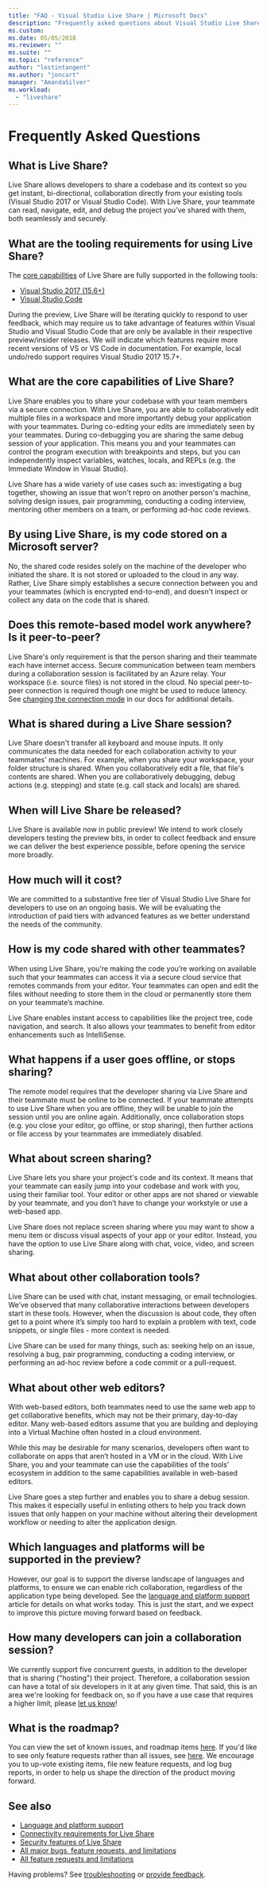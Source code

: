```yaml
---
title: "FAQ - Visual Studio Live Share | Microsoft Docs"
description: "Frequently asked questions about Visual Studio Live Share."
ms.custom:
ms.date: 05/05/2018
ms.reviewer: ""
ms.suite: ""
ms.topic: "reference"
author: "lostintangent"
ms.author: "joncart"
manager: "AmandaSilver"
ms.workload: 
  - "liveshare"
---
```


<!--
Copyright © Microsoft Corporation
All rights reserved.
Creative Commons Attribution 4.0 License (International): https://creativecommons.org/licenses/by/4.0/legalcode
-->

# Frequently Asked Questions

## What is Live Share?
Live Share allows developers to share a codebase and its context so you get instant, bi-directional, collaboration directly from your existing tools (Visual Studio 2017 or Visual Studio Code). With Live Share, your teammate can read, navigate, edit, and debug the project you’ve shared with them, both seamlessly and securely.

## What are the tooling requirements for using Live Share?
The [core capabilities](#what-are-the-core-capabilities-of-live-share) of Live Share are fully supported in the following  tools:

* [Visual Studio 2017 (15.6+)](https://visualstudio.microsoft.com/vs/)
* [Visual Studio Code](https://code.visualstudio.com/)

During the preview, Live Share will be iterating quickly to respond to user feedback, which may require us to take advantage of features within Visual Studio and Visual Studio Code that are only be available in their respective preview/insider releases. We will indicate which features require more recent versions of VS or VS Code in documentation. For example, local undo/redo support requires Visual Studio 2017 15.7+.

## What are the core capabilities of Live Share?
Live Share enables you to share your codebase with your team members via a secure connection. With Live Share, you are able to collaboratively edit multiple files in a workspace and more importantly debug your application with your teammates. During co-editing your edits are immediately seen by your teammates. During co-debugging you are sharing the same debug session of your application. This means you and your teammates can control the program execution with breakpoints and steps, but you can independently inspect variables, watches, locals, and REPLs (e.g. the Immediate Window in Visual Studio).

Live Share has a wide variety of use cases such as: investigating a bug together, showing an issue that won't repro on another person's machine, solving design issues, pair programming, conducting a coding interview, mentoring other members on a team, or performing ad-hoc code reviews.

## By using Live Share, is my code stored on a Microsoft server?
No, the shared code resides solely on the machine of the developer who initiated the share. It is not stored or uploaded to the cloud in any way. Rather, Live Share simply establishes a secure connection between you and your teammates (which is encrypted end-to-end), and doesn't inspect or collect any data on the code that is shared.

## Does this remote-based model work anywhere? Is it peer-to-peer?
Live Share's only requirement is that the person sharing and their teammate each have internet access. Secure communication between team members during a collaboration session is facilitated by an Azure relay. Your workspace (i.e. source files) is not stored in the cloud. No special peer-to-peer connection is required though one might be used to reduce latency. See [changing the connection mode](https://aka.ms/vsls-docs/connection-mode) in our docs for additional details.

## What is shared during a Live Share session?
Live Share doesn't transfer all keyboard and mouse inputs. It only communicates the data needed for each collaboration activity to your teammates' machines. For example, when you share your workspace, your folder structure is shared. When you collaboratively edit a file, that file's contents are shared. When you are collaboratively debugging, debug actions (e.g. stepping) and state (e.g. call stack and locals) are shared.

## When will Live Share be released?
Live Share is available now in public preview! We intend to work closely developers testing the preview bits, in order to collect feedback and ensure we can deliver the best experience possible, before opening the service more broadly.

## How much will it cost?
We are committed to a substantive free tier of Visual Studio Live Share for developers to use on an ongoing basis. We will be evaluating the introduction of paid tiers with advanced features as we better understand the needs of the community.

## How is my code shared with other teammates?
When using Live Share, you’re making the code you’re working on available such that your teammates can access it via a secure cloud service that remotes commands from your editor. Your teammates can open and edit the files without needing to store them in the cloud or permanently store them on your teammate’s machine.

Live Share enables instant access to capabilities like the project tree, code navigation, and search. It also allows your teammates to benefit from editor enhancements such as IntelliSense.

## What happens if a user goes offline, or stops sharing?
The remote model requires that the developer sharing via Live Share and their teammate must be online to be connected. If your teammate attempts to use Live Share when you are offline, they will be unable to join the session until you are online again. Additionally, once collaboration stops (e.g. you close your editor, go offline, or stop sharing), then further actions or file access by your teammates are immediately disabled.

## What about screen sharing?
Live Share lets you share your project's code and its context. It means that your teammate can easily jump into your codebase and work with you, using their familiar tool. Your editor or other apps are not shared or viewable by your teammate, and you don’t have to change your workstyle or use a web-based app.

Live Share does not replace screen sharing where you may want to show a menu item or discuss visual aspects of your app or your editor. Instead, you have the option to use Live Share along with chat, voice, video, and screen sharing.

## What about other collaboration tools?
Live Share can be used with chat, instant messaging, or email technologies. We’ve observed that many collaborative interactions between developers start in these tools. However, when the discussion is about code, they often get to a point where it’s simply too hard to explain a problem with text, code snippets, or single files - more context is needed.

Live Share can be used for many things, such as: seeking help on an issue, resolving a bug, pair programming, conducting a coding interview, or performing an ad-hoc review before a code commit or a pull-request.

## What about other web editors?
With web-based editors, both teammates need to use the same web app to get collaborative benefits, which may not be their primary, day-to-day editor. Many web-based editors assume that you are building and deploying into a Virtual Machine often hosted in a cloud environment.

While this may be desirable for many scenarios, developers often want to collaborate on apps that aren’t hosted in a VM or in the cloud.  With Live Share, you and your teammate can use the capabilities of the tools’ ecosystem in addition to the same capabilities available in web-based editors.

Live Share goes a step further and enables you to share a debug session.  This makes it especially useful in enlisting others to help you track down issues that only happen on your machine without altering their development workflow or needing to alter the application design.

## Which languages and platforms will be supported in the preview?
However, our goal is to support the diverse landscape of languages and platforms, to ensure we can enable rich collaboration, regardless of the application type being developed. See the [language and platform support](reference/platform-support.md) article for details on what works today. This is just the start, and we expect to improve this picture moving forward based on feedback.

## How many developers can join a collaboration session?
We currently support five concurrent guests, in addition to the developer that is sharing ("hosting") their project. Therefore, a collaboration session can have a total of six developers in it at any given time. That said, this is an area we're looking for feedback on, so if you have a use case that requires a higher limit, please [let us know](https://github.com/MicrosoftDocs/live-share/issues/229)!

## What is the roadmap?
You can view the set of known issues, and roadmap items [here](https://aka.ms/vsls-issues). If you'd like to see only feature requests rather than all issues, see [here](https://aka.ms/vsls-feature-requests). We encourage you to up-vote existing items, file new feature requests, and log bug reports, in order to help us shape the direction of the product moving forward.

## See also

- [Language and platform support](platform-support.md)
- [Connectivity requirements for Live Share](reference/connectivity.md)
- [Security features of Live Share](reference/security.md)
- [All major bugs, feature requests, and limitations](https://aka.ms/vsls-issues)
- [All feature requests and limitations](https://aka.ms/vsls-feature-requests)

Having problems? See [troubleshooting](troubleshooting.md) or [provide feedback](support.md).
